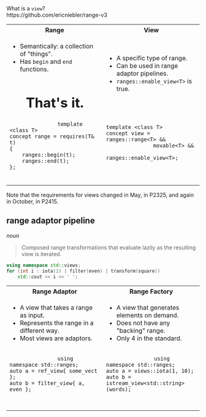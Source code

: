 <section>

<div class="hl-block pretty-big-text">
What is a <code>view</code>?
</div>

</section>
<section>

<div class="hl-block medium-text">
https://github.com/ericniebler/range-v3
</div>

</section>
<section>

<table class="hl-block compare-columns">
    <colgroup>
        <col style="width: 50%" />
        <col style="width: 50%" />
    </colgroup>
    <tr>
        <th>Range</th>
        <th>View</th>
    </tr>
    <tr>
        <td>
            <ul>
                <li>Semantically: a collection of "things".</li>
                <li>Has <code>begin</code> and <code>end</code> functions.</li>
            </ul>
            <br /><br />
            <center><b style="font-size: 35px;">That's it.</b></center>
        </td>
        <td>
            <ul>
                <li>A specific type of range.</li>
                <li>Can be used in range adaptor pipelines.</li>
                <li><code>ranges::enable_view&lt;T></code> is true.</li>
            </ul>
        </td>
    </tr>
    <tr>
        <td>
            <pre>
                <code class="cpp">template &lt;class T&gt;
concept range = requires(T& t)
{
	ranges::begin(t);
	ranges::end(t);
};</code>
            </pre>
        </td>
        <td>
            <pre>
                <code class="cpp">
template &lt;class T&gt;
concept view = ranges::range&lt;T&gt; &&
               movable&lt;T&gt; &&
               ranges::enable_view&lt;T&gt;;

</code>
            </pre>
        </td>
    </tr>
</table>

<aside class="notes">

Note that the requirements for views changed in May, in P2325, and again in October, in P2415.

</aside>

</section>
<section>
<div class="hl-block left-align">

## **range adaptor pipeline**

_noun_

> Composed range transformations that evaluate lazily as the resulting view is iterated.

</div>

</section>
<section>

```c++ [2]
using namespace std::views;
for (int i : iota(2) | filter(even) | transform(square))
	std::cout << i << ' ';
```

</section>
<section>

<table class="hl-block compare-columns">
    <colgroup>
        <col style="width: 50%" />
        <col style="width: 50%" />
    </colgroup>
    <tr>
        <th>Range Adaptor</th>
        <th>Range Factory</th>
    </tr>
    <tr>
        <td>
            <ul>
                <li>A view that takes a range as input.</li>
                <li>Represents the range in a different way.</li>
                <li>Most views are adaptors.</li>
            </ul>
        </td>
        <td>
            <ul>
                <li>A view that generates elements on demand.</li>
                <li>Does not have any "backing" range.</li>
                <li>Only 4 in the standard.</li>
            </ul>
        </td>
    </tr>
    <tr>
        <td>
            <pre>
                <code class="cpp">using namespace std::ranges;
auto a = ref_view{ some_vect };
auto b = filter_view{ a, even };
</code>
            </pre>
        </td>
        <td>
            <pre>
                <code class="cpp">using namespace std::ranges;
auto a = views::iota(1, 10);
auto b = istream_view&lt;std::string&gt;(words);
</code>
            </pre>
        </td>
    </tr>
</table>

</section>

